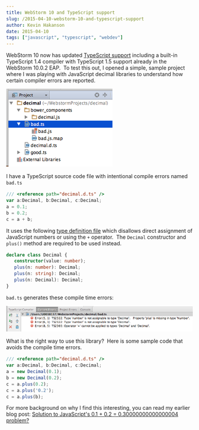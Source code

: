 ```yaml
---
title: WebStorm 10 and TypeScript support
slug: /2015-04-10-webstorm-10-and-typescript-support
author: Kevin Hakanson
date: 2015-04-10
tags: ["javascript", "typescript", "webdev"]
---
```

WebStorm 10 now has updated [TypeScript support](https://www.jetbrains.com/webstorm/whatsnew/#typescript) including a built-in TypeScript 1.4 compiler with TypeScript 1.5 support already in the WebStorm 10.0.2 EAP.  To test this out, I opened a simple, sample project where I was playing with JavaScript decimal libraries to understand how certain compiler errors are reported.

![WebStorm Project Files](images/Screen+Shot+2015-04-10+at+11.29.25+AM.png)

I have a TypeScript source code file with intentional compile errors named `bad.ts`

```typescript
/// <reference path="decimal.d.ts" />  
var a:Decimal, b:Decimal, c:Decimal;
a = 0.1;
b = 0.2;
c = a + b;
```

It uses the following [type definition file](https://typescript.codeplex.com/wikipage?title=Writing%20Definition%20%28.d.ts%29%20Files) which disallows direct assignment of JavaScript numbers or using the `+` operator.  The `Decimal` constructor and `plus()` method are required to be used instead.

```typescript
declare class Decimal {
   constructor(value: number);
   plus(n: number): Decimal;
   plus(n: string): Decimal;
   plus(n: Decimal): Decimal;
}
```

`bad.ts` generates these compile time errors:

![WebStorm Current Errors](images/Screen+Shot+2015-04-10+at+11.32.41+AM.png)

What is the right way to use this library?  Here is some sample code that avoids the compile time errors.

```typescript
/// <reference path="decimal.d.ts" />  
var a:Decimal, b:Decimal, c:Decimal;
a = new Decimal(0.1);
b = new Decimal(0.2);
c = a.plus(0.2);
c = a.plus('0.2');
c = a.plus(b);
```

For more background on why I find this interesting, you can read my earlier blog post: [Solution to JavaScript's 0.1 + 0.2 = 0.30000000000000004 problem?](../2015-01-08-solution-to-javascripts-01-02-030000000000000004-problem)
